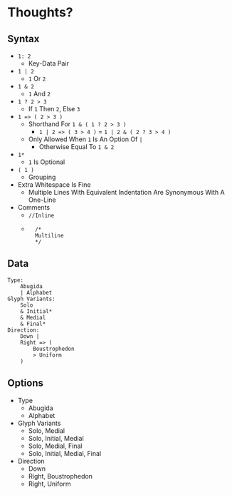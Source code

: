 # Thoughts?
## Syntax
- `1: 2`
	- Key-Data Pair
- `1 | 2`
	- `1` Or `2`
- `1 & 2`
	- `1` And `2`
- `1 ? 2 > 3`
	- If `1` Then `2`, Else `3`
- `1 => ( 2 > 3 )`
	- Shorthand For `1 & ( 1 ? 2 > 3 )`
		- `1 | 2 => ( 3 > 4 )` = `1 | 2 & ( 2 ? 3 > 4 )`
	- Only Allowed When `1` Is An Option Of `|`
		- Otherwise Equal To `1 & 2`
- `1*`
	- `1` Is Optional
- `( 1 )`
	- Grouping
- Extra Whitespace Is Fine
	- Multiple Lines With Equivalent Indentation Are Synonymous With A One-Line
- Comments
	- `//Inline`
	- ```
		/*
		Multiline
		*/
		```
## Data
	Type:
		Abugida
		| Alphabet
	Glyph Variants:
		Solo
		& Initial*
		& Medial
		& Final*
	Direction:
		Down |
		Right => (
			Boustrophedon
			> Uniform
		)
## Options
- Type
	- Abugida
	- Alphabet
- Glyph Variants
	- Solo, Medial
	- Solo, Initial, Medial
	- Solo, Medial, Final
	- Solo, Initial, Medial, Final
- Direction
	- Down
	- Right, Boustrophedon
	- Right, Uniform
